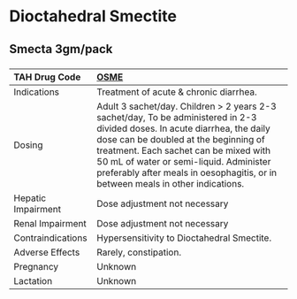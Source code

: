 # Dioctahedral Smectite

## Smecta 3gm/pack

##### 

| TAH Drug Code      | [OSME](https://www.tahsda.org.tw/drugs/hissearch.php?drug_code=OSME)                                                                                                                                                                                                                                                                      |
|:-------------------|:------------------------------------------------------------------------------------------------------------------------------------------------------------------------------------------------------------------------------------------------------------------------------------------------------------------------------------------|
| Indications        | Treatment of acute & chronic diarrhea.                                                                                                                                                                                                                                                                                                    |
| Dosing             | Adult 3 sachet/day. Children > 2 years 2-3 sachet/day, To be administered in 2-3 divided doses. In acute diarrhea, the daily dose can be doubled at the beginning of treatment. Each sachet can be mixed with 50 mL of water or semi-liquid. Administer preferably after meals in oesophagitis, or in between meals in other indications. |
| Hepatic Impairment | Dose adjustment not necessary                                                                                                                                                                                                                                                                                                             |
| Renal Impairment   | Dose adjustment not necessary                                                                                                                                                                                                                                                                                                             |
| Contraindications  | Hypersensitivity to Dioctahedral Smectite.                                                                                                                                                                                                                                                                                                |
| Adverse Effects    | Rarely, constipation.                                                                                                                                                                                                                                                                                                                     |
| Pregnancy          | Unknown                                                                                                                                                                                                                                                                                                                                   |
| Lactation          | Unknown                                                                                                                                                                                                                                                                                                                                   |


